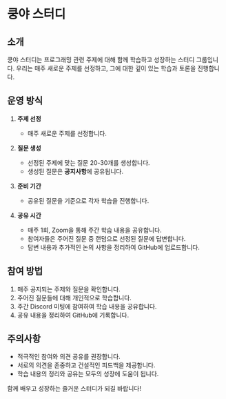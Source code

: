 # 쿵야 스터디

## 소개
쿵야 스터디는 프로그래밍 관련 주제에 대해 함께 학습하고 성장하는 스터디 그룹입니다. 우리는 매주 새로운 주제를 선정하고, 그에 대한 깊이 있는 학습과 토론을 진행합니다.

## 운영 방식

1. **주제 선정**
    - 매주 새로운 주제를 선정합니다.

2. **질문 생성**
    - 선정된 주제에 맞는 질문 20-30개를 생성합니다.
    - 생성된 질문은 **⁠공지사항**에 공유됩니다.

3. **준비 기간**
    - 공유된 질문을 기준으로 각자 학습을 진행합니다.

4. **공유 시간**
    - 매주 1회, Zoom을 통해 주간 학습 내용을 공유합니다.
    - 참여자들은 주어진 질문 중 랜덤으로 선정된 질문에 답변합니다.
    - 답변 내용과 추가적인 논의 사항을 정리하여 GitHub에 업로드합니다.

## 참여 방법
1. 매주 공지되는 주제와 질문을 확인합니다.
2. 주어진 질문들에 대해 개인적으로 학습합니다.
3. 주간 Discord 미팅에 참여하여 학습 내용을 공유합니다.
4. 공유 내용을 정리하여 GitHub에 기록합니다.

## 주의사항
- 적극적인 참여와 의견 공유를 권장합니다.
- 서로의 의견을 존중하고 건설적인 피드백을 제공합니다.
- 학습 내용의 정리와 공유는 모두의 성장에 도움이 됩니다.

함께 배우고 성장하는 즐거운 스터디가 되길 바랍니다!